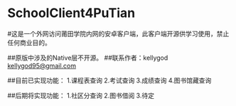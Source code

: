# SchoolClient4PuTian
#这是一个外网访问莆田学院内网的安卓客户端，此客户端开源供学习使用，禁止任何商业目的。

##原版中涉及的Native层不开源。
##联系作者：kellygod <kellygod95@gmail.com>

##目前已实现功能：
1.课程表查询
2.考试查询
3.成绩查询
4.图书馆藏查询

##后期将实现功能：
1.社区分查询
2.图书借阅
3.待定